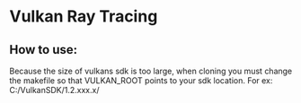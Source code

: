 # Vulkan Ray Tracing

## How to use:
Because the size of vulkans sdk is too large, when cloning you must change the makefile so that VULKAN_ROOT points to your sdk location. 
For ex:
C:/VulkanSDK/1.2.xxx.x/